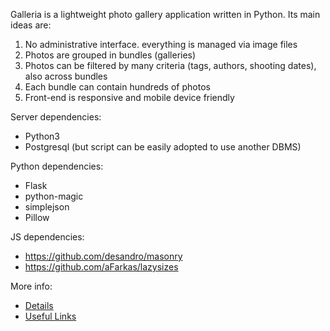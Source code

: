 ﻿Galleria is a lightweight photo gallery application written in Python. Its main ideas are:

1. No administrative interface. everything is managed via image files
2. Photos are grouped in bundles (galleries)
3. Photos can be filtered by many criteria (tags, authors, shooting dates), also across bundles
4. Each bundle can contain hundreds of photos
5. Front-end is responsive and mobile device friendly

Server dependencies:

* Python3
* Postgresql (but script can be easily adopted to use another DBMS)

Python dependencies:

* Flask
* python-magic
* simplejson
* Pillow

JS dependencies:

* https://github.com/desandro/masonry
* https://github.com/aFarkas/lazysizes

More info:

* [Details](https://github.com/andreynovikov/galleria/wiki/Details)
* [Useful Links](https://github.com/andreynovikov/galleria/wiki/Useful-Links)
